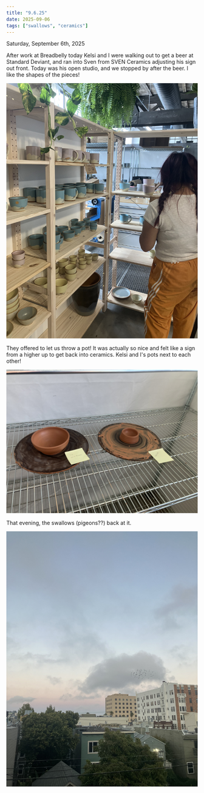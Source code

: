 ```yaml
---
title: "9.6.25"
date: 2025-09-06
tags: ["swallows", "ceramics"]
---
```

Saturday, September 6th, 2025

After work at Breadbelly today Kelsi and I were walking out to get a beer at Standard Deviant, and ran into Sven from SVEN Ceramics adjusting his sign out front. Today was his open studio, and we stopped by after the beer. I like the shapes of the pieces!

![Image 1](./IMG_6166.jpeg)

They offered to let us throw a pot! It was actually so nice and felt like a sign from a higher up to get back into ceramics. Kelsi and I's pots next to each other!

![Image 2](./IMG_6168.jpeg)

That evening, the swallows (pigeons??) back at it.

![Image 3](./IMG_6169.jpeg)

